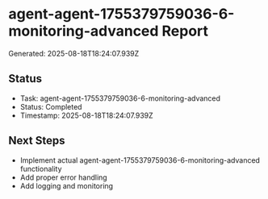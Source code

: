 # agent-agent-1755379759036-6-monitoring-advanced Report

Generated: 2025-08-18T18:24:07.939Z

## Status
- Task: agent-agent-1755379759036-6-monitoring-advanced
- Status: Completed
- Timestamp: 2025-08-18T18:24:07.939Z

## Next Steps
- Implement actual agent-agent-1755379759036-6-monitoring-advanced functionality
- Add proper error handling
- Add logging and monitoring
